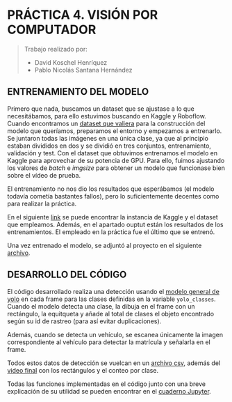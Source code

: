 # PRÁCTICA 4. VISIÓN POR COMPUTADOR

> Trabajo realizado por:
> - David Koschel Henríquez
> - Pablo Nicolás Santana Hernández

## ENTRENAMIENTO DEL MODELO

Primero que nada, buscamos un dataset que se ajustase a lo que necesitábamos, para ello estuvimos buscando en Kaggle y
Roboflow. Cuando
encontramos un [dataset que valiera](https://universe.roboflow.com/manoworkspace/license-planes/dataset/5/images) para
la construcción del modelo que queríamos, preparamos el entorno y empezamos a
entrenarlo.
Se juntaron todas las imágenes en una única clase, ya que al principio estaban divididos en dos y se dividió en tres
conjuntos, entrenamiento, validación y test.
Con el dataset que obtuvimos entrenamos el modelo en Kaggle para aprovechar de su potencia de GPU. Para ello, fuimos
ajustando
los valores de _batch_ e _imgsize_ para obtener un modelo que funcionase bien sobre el vídeo de prueba.

El entrenamiento no nos dio los resultados que esperábamos (el modelo todavía cometía bastantes fallos), pero lo
suficientemente decentes como para realizar la práctica.

En el siguiente [link](https://www.kaggle.com/code/user06092111/notebook3da451b170) se puede encontrar la instancia de
Kaggle y el dataset
que empleamos. Además, en el apartado ouptut están los resultados de los entrenamientos. El empleado en la práctica fue
el último que
se entrenó.

Una vez entrenado el modelo, se adjuntó al proyecto en el siguiente [archivo](best.pt).

## DESARROLLO DEL CÓDIGO

El código desarrollado realiza una detección usando el [modelo general de yolo](yolo11n.pt) en cada frame
para las clases definidas en la variable `yolo_classes`. Cuando el modelo detecta una clase, la dibuja en el frame
con un rectángulo, la equitqueta y añade al total de clases el objeto encontrado según su id de rastreo (para así
evitar duplicaciones).

Además, cuando se detecta un vehículo, se escanea únicamente la imagen correspondiente al vehículo para detectar la
matrícula y señalarla en el frame.

Todos estos datos de detección se vuelcan en un [archivo csv](datos.csv), además
del [video final](https://alumnosulpgc-my.sharepoint.com/:v:/g/personal/david_koschel101_alu_ulpgc_es/EeZrEN3Og3hBjhjzVuJBoEIBEtEWwhR3WA0jh522aG8wiA?e=CEMbvL)
con los rectángulos y el conteo por clase.

Todas las funciones implementadas en el código junto con una breve explicación de su utilidad se pueden encontrar en el
[cuaderno Jupyter](VC_P4.ipynb).

